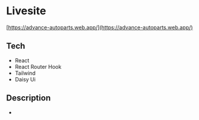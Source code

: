# Livesite
 [https://advance-autoparts.web.app/](https://advance-autoparts.web.app/)

## Tech
* React
* React Router Hook
* Tailwind
* Daisy Ui

## Description

* 

